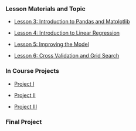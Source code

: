 ### Lesson Materials and Topic

- [Lesson 3: Introduction to Pandas and Matplotlib](https://github.com/jfkoehler/GA-errata)

- [Lesson 4: Introduction to Linear Regression](https://github.com/jfkoehler/GA-regression)

- [Lesson 5: Improving the Model](https://github.com/jfkoehler/GA-02-Modeling)

- [Lesson 6: Cross Validation and Grid Search]()







### In Course Projects

- [Project I](https://github.com/ga-students/DAT-NYC-3.20.18/tree/master/projects/unit-projects/project-1)

- [Project II](https://github.com/jfkoehler/GA-regression)

- [Project III]()







### Final Project
